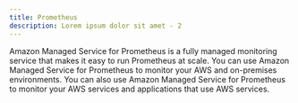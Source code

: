 ```yaml
---
title: Prometheus
description: Lorem ipsum dolor sit amet - 2
---
```


Amazon Managed Service for Prometheus is a fully managed monitoring service that makes it easy to run Prometheus at scale. You can use Amazon Managed Service for Prometheus to monitor your AWS and on-premises environments. You can also use Amazon Managed Service for Prometheus to monitor your AWS services and applications that use AWS services.
